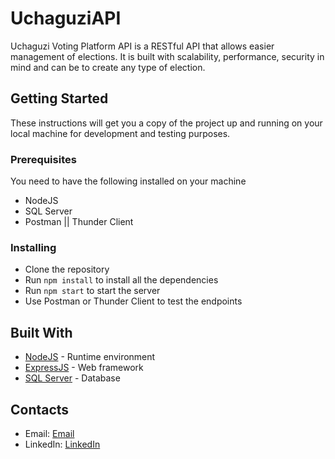 # UchaguziAPI
Uchaguzi Voting Platform API is a RESTful API that allows easier management of elections. It is built with scalability, performance, security  in mind and can be to create any type of election.
## Getting Started
These instructions will get you a copy of the project up and running on your local machine for development and testing purposes.
### Prerequisites
You need to have the following installed on your machine
* NodeJS
* SQL Server
* Postman || Thunder Client
### Installing
* Clone the repository
* Run `npm install` to install all the dependencies
* Run `npm start` to start the server
* Use Postman  or Thunder Client to test the endpoints
## Built With
* [NodeJS](https://nodejs.org/en/) - Runtime environment
* [ExpressJS](https://expressjs.com/) - Web framework 
* [SQL Server](https://www.microsoft.com/en-us/sql-server/sql-server-2016) - Database
## Contacts
* Email: [Email](mailto:ianringera@gmail.com)
* LinkedIn: [LinkedIn](https://www.linkedin.com/in/ian-muriuki-452422240/)


